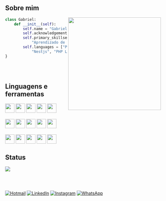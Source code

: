 ## Sobre mim

<img align="right" width="300" src="https://user-images.githubusercontent.com/74038190/212748842-9fcbad5b-6173-4175-8a61-521f3dbb7514.gif" />

```python
class Gabriel:
    def __init__(self):
        self.name = "Gabriel Resende Meireles"
        self.acknowledgements = "Análise de dados e desenvolvimento Web"
        self.primary_skillset = ["Programação Python",
            "Aprendizado de maquina", "Programador BackEnd"] 
        self.languages = ["Python", "JavaScript", "React",
            "Nestjs", "PHP Laravel", "GraphQL"]
}
```

<br></br>
## Linguagens e ferramentas

<code><img height="30" src="https://img.shields.io/badge/python-3670A0?style=for-the-badge&logo=python&logoColor=ffdd54"></code>
<code><img height="30" src="https://img.shields.io/badge/HTML5-E34F26?style=for-the-badge&logo=html5&logoColor=white"></code>
<code><img height="30" src="https://img.shields.io/badge/CSS-239120?&style=for-the-badge&logo=css3&logoColor=white"></code>
<code><img height="30" src="https://img.shields.io/badge/JavaScript-F7DF1E?style=for-the-badge&logo=javascript&logoColor=black"></code>
<code><img height="30" src="https://img.shields.io/badge/Node.js-43853D?style=for-the-badge&logo=node.js&logoColor=white"></code>
<br></br>
<code><img height="30" src="https://img.shields.io/badge/TypeScript-007ACC?style=for-the-badge&logo=typescript&logoColor=white"></code>
<code><img height="30" src="https://img.shields.io/badge/React-20232A?style=for-the-badge&logo=react&logoColor=61DAFB"></code>
<code><img height="30" src="https://img.shields.io/badge/Bootstrap-563D7C?style=for-the-badge&logo=bootstrap&logoColor=white"></code>
<code><img height="30" src="https://img.shields.io/badge/MongoDB-4EA94B?style=for-the-badge&logo=mongodb&logoColor=white"></code>
<code><img height="30" src="https://img.shields.io/badge/Git-E34F26?style=for-the-badge&logo=git&logoColor=white"></code>
<br></br>
<code><img height="30" src="https://img.shields.io/badge/PHP-777BB4?style=for-the-badge&logo=php&logoColor=white"></code>
<code><img height="30" src="https://img.shields.io/badge/laravel-%23FF2D20.svg?style=for-the-badge&logo=laravel&logoColor=white"></code>
<code><img height="30" src="https://img.shields.io/badge/-GraphQL-E10098?style=for-the-badge&logo=graphql&logoColor=white"></code>
<code><img height="30" src="https://img.shields.io/badge/PostgreSQL-000?style=for-the-badge&logo=postgresql"></code>
<code><img height="30" src="https://img.shields.io/badge/nestjs-%23E0234E.svg?style=for-the-badge&logo=nestjs&logoColor=white"></code>

## Status

<a href="https://github.com/Gabrimeireles">
  <img align="center" src="https://github-readme-stats.vercel.app/api/top-langs/?username=Gabrimeireles&theme=dracula&hide_langs_below=1&exclude_repo=data-science" />
</a>

<br></br>

<div align="left">

   [![Hotmail](https://img.shields.io/badge/Microsoft_Outlook-0078D4?style=for-the-badge&logo=microsoft-outlook&logoColor=white)](https://gabrielmeireles2001@hotmail.com.br)
   [![LinkedIn](https://img.shields.io/badge/LinkedIn-0077B5?style=for-the-badge&logo=linkedin&logoColor=white)](https://www.linkedin.com/in/gabrimeireles)
   [![Instagram](https://img.shields.io/badge/Instagram-E4405F?style=for-the-badge&logo=instagram&logoColor=white)](https://www.instagram.com/gabrielg00d/)
   [![WhatsApp](https://img.shields.io/badge/WhatsApp-25D366?style=for-the-badge&logo=whatsapp&logoColor=white)](https://wa.me//5532988146483)
   
</div>
